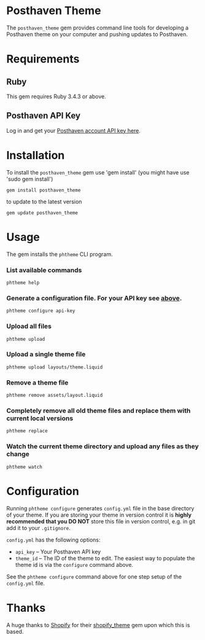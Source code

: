 # Posthaven Theme

The `posthaven_theme` gem provides command line tools for developing a Posthaven theme on your computer and pushing updates to Posthaven.

# Requirements

## Ruby

This gem requires Ruby 3.4.3 or above.

## Posthaven API Key

Log in and get your [Posthaven account API key here](https://posthaven.com/account/theme_api_key).


# Installation

To install the `posthaven_theme` gem use 'gem install' (you might have use 'sudo gem install')

```
gem install posthaven_theme
```

to update to the latest version

```
gem update posthaven_theme
```

# Usage

The gem installs the `phtheme` CLI program.

### List available commands
```
phtheme help
```

### Generate a configuration file. For your API key see [above](#posthaven_account).

```
phtheme configure api-key

```
### Upload all files

```
phtheme upload
```

### Upload a single theme file

```
phtheme upload layouts/theme.liquid
```

### Remove a theme file

```
phtheme remove assets/layout.liquid
```

### Completely remove all old theme files and replace them with current local versions

```
phtheme replace
```

### Watch the current theme directory and upload any files as they change
```
phtheme watch
```

# Configuration

Running `phtheme configure` generates `config.yml` file in the base directory of your theme. If you are storing your theme in version control it is **highly recommended that you DO NOT** store this file in version control, e.g. in git add it to your `.gitignore`.

`config.yml` has the following options:

* `api_key` – Your Posthaven API key
* `theme_id` – The ID of the theme to edit. The easiest way to populate the theme id is via the `configure` command above.

See the `phtheme configure` command above for one step setup of the `config.yml` file.

# Thanks 

A huge thanks to [Shopify](https://www.shopify.com) for their [shopify_theme](https://github.com/shopify/shopify_theme) gem upon which this is based.
